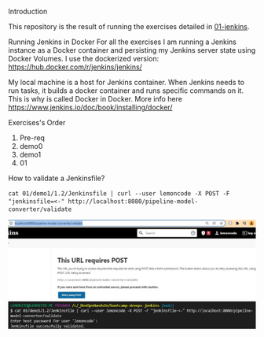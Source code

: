 Introduction

This repository is the result of running the exercises detailed in [01-jenkins](https://github.com/Lemoncode/bootcamp-devops-lemoncode/tree/master/03-cd/01-jenkins).

Running Jenkins in Docker
For all the exercises I am running a Jenkins instance as a Docker container and persisting my Jenkins server state using Docker Volumes. I use the dockerized version: https://hub.docker.com/r/jenkins/jenkins/

My local machine is a host for Jenkins container. When Jenkins needs to run tasks, it builds a docker container and runs specific commands on it. This is why is called Docker in Docker. More info here https://www.jenkins.io/doc/book/installing/docker/

Exercises's Order
 
1. Pre-req
2. demo0
3. demo1
4. 01

How to validate a Jenkinsfile?

```
cat 01/demo1/1.2/Jenkinsfile | curl --user lemoncode -X POST -F "jenkinsfile=<-" http://localhost:8080/pipeline-model-converter/validate
```

<img src="ValidateJenkinsfile1.JPG">

<img src="ValidateJenkinsfile2.JPG">
